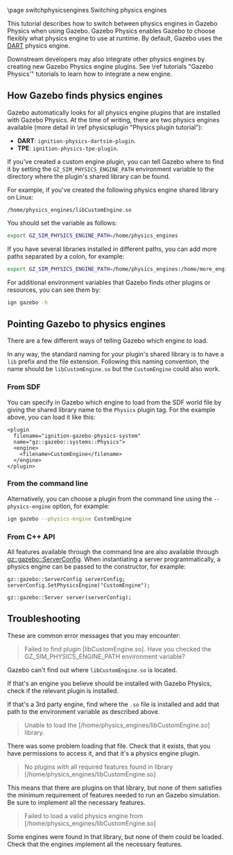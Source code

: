\page switchphysicsengines Switching physics engines

This tutorial describes how to switch between physics engines in Gazebo Physics
when using Gazebo.
Gazebo Physics enables Gazebo to choose flexibly what physics engine
to use at runtime.
By default, Gazebo uses the [DART](https://dartsim.github.io/) physics
engine.

Downstream developers may also integrate other physics engines by creating new
Gazebo Physics engine plugins.
See \ref tutorials "Gazebo Physics'" tutorials to learn how to integrate a
new engine.

## How Gazebo finds physics engines

Gazebo automatically looks for all physics engine plugins that are
installed with Gazebo Physics.
At the time of writing, there are two physics engines available (more detail
in \ref physicsplugin "Physics plugin tutorial"):
- **DART**: `ignition-physics-dartsim-plugin`.
- **TPE**: `ignition-physics-tpe-plugin`.

If you've created a custom engine plugin, you can tell Gazebo where to
find it by setting the `GZ_SIM_PHYSICS_ENGINE_PATH` environment variable to
the directory where the plugin's shared library can be found.

For example, if you've created the following physics engine shared library on Linux:

`/home/physics_engines/libCustomEngine.so`

You should set the variable as follows:

```bash
export GZ_SIM_PHYSICS_ENGINE_PATH=/home/physics_engines
```

If you have several libraries installed in different paths, you can add more
paths separated by a colon, for example:

```bash
export GZ_SIM_PHYSICS_ENGINE_PATH=/home/physics_engines:/home/more_engines
```

For additional environment variables that Gazebo finds other plugins
or resources, you can see them by:

```bash
ign gazebo -h
```

## Pointing Gazebo to physics engines

There are a few different ways of telling Gazebo which engine to load.

In any way, the standard naming for your plugin's shared library is to have a
`lib` prefix and the file extension.
Following this naming convention, the name should be `libCustomEngine.so` but
the `CustomEngine` could also work.

### From SDF

You can specify in Gazebo which engine to load from the SDF world file
by giving the shared library name to the `Physics` plugin tag.
For the example above, you can load it like this:

```{.xml}
<plugin
  filename="ignition-gazebo-physics-system"
  name="gz::gazebo::systems::Physics">
  <engine>
    <filename>CustomEngine</filename>
  </engine>
</plugin>
```

### From the command line

Alternatively, you can choose a plugin from the command line using the
`--physics-engine` option, for example:

```bash
ign gazebo --physics-engine CustomEngine
```

### From C++ API

All features available through the command line are also available through
[gz::gazebo::ServerConfig](https://ignitionrobotics.org/api/gazebo/4.0/classignition_1_1gazebo_1_1ServerConfig.html).
When instantiating a server programmatically, a physics engine can be passed to
the constructor, for example:

```
gz::gazebo::ServerConfig serverConfig;
serverConfig.SetPhysicsEngine("CustomEngine");

gz::gazebo::Server server(serverConfig);
```

## Troubleshooting
These are common error messages that you may encounter:

> Failed to find plugin [libCustomEngine.so]. Have you checked the
GZ_SIM_PHYSICS_ENGINE_PATH environment variable?

Gazebo can't find out where `libCustomEngine.so` is located.

If that's an engine you believe should be installed with Gazebo Physics,
check if the relevant plugin is installed.

If that's a 3rd party engine, find where the `.so` file is installed and add
that path to the environment variable as described above.

> Unable to load the [/home/physics_engines/libCustomEngine.so] library.

There was some problem loading that file. Check that it exists, that you have
permissions to access it, and that it's a physics engine plugin.

> No plugins with all required features found in library
[/home/physics_engines/libCustomEngine.so]

This means that there are plugins on that library, but none of them satisfies
the minimum requirement of features needed to run an Gazebo simulation.
Be sure to implement all the necessary features.

> Failed to load a valid physics engine from [/home/physics_engines/libCustomEngine.so]

Some engines were found in that library, but none of them could be loaded.
Check that the engines implement all the necessary features.
